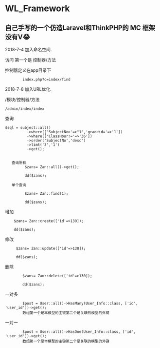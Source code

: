 # WL_Framework

<h2>自己手写的一个仿造Laravel和ThinkPHP的 MC 框架没有V😂</h2>
  

2018-7-4 加入命名空间.

访问 第一个是     控制器/方法


控制器定义在app目录下

            index.php?c=index/find


2018-7-8 加入URL优化.

/模块/控制器/方法

    /admin/index/index

查询

    $sql = subject::all()
              ->where(['SubjectNo>'=>"1",'gradeid='=>'1'])             
              ->where(['ClassHour!='=>'36'])
              ->order('SubjectNo','desc')
              ->limt('3','1')
              ->get();
             
             
       查询所有
             $zans= Zan::all()->get();
     
             dd($zans);
             
       单个查询
             
             $zans= Zan::find(1);
             
             dd($zans);         
              
增加

        $zans= Zan::create(['id'=>130]);

        dd($zans);              
 
 修改
 
         $zans= Zan::update(['id'=>130]);
 
         dd($zans);
 
 
 删除
 
            $zans= Zan::delete(['id'=>130]);
    
            dd($zans);
            
            
一对多

            $post = User::all()->HasMany(User_Info::class, ['id', 'user_id'])->get();
            数组第一个是本模型的主键第二个是关联的模型的外键
            
            
一对一

            $post = User::all()->HasOne(User_Info::class, ['id', 'user_id'])->get();
            数组第一个是本模型的主键第二个是关联的模型的外键
            
